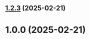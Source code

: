 ## [1.2.3](https://github.com/DariaLoginova/git-extended/compare/1.0.0...1.2.3) (2025-02-21)



# 1.0.0 (2025-02-21)



